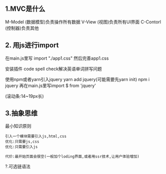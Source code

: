 ## 1.MVC是什么
M-Model (数据模型)负责操作所有数据
V-View (视图)负责所有UI界面
C-Contorl (控制器)负责其他

## 2. 用js进行import
在main.js里写 import "./app1.css"
然后完善app1.css

安装插件 code spell check解决英语单词拼写问题

使用npm或者yarn引入jquery
yarn add jquery(可能需要先yarn init)
npm i jquery
再在main.js里写import $ from 'jquery'

(滚动条:14~19px长)

## 3.抽象思维
最小知识原则
```
引入一个模块需要引入js,html,css
优化:只需要js,css
优化:只需要引入js

代价:最开始页面会很空(一般加个loding界面,或者用ssr技术,让用户体验增加)
```

?.可选链语法